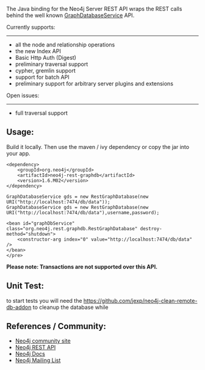 The Java binding for the Neo4j Server REST API wraps the REST calls behind the well known
[GraphDatabaseService](http://api.neo4j.org/1.2/org/neo4j/graphdb/GraphDatabaseService.html) API.

Currently supports:
___________________
 * all the node and relationship operations
 * the new Index API
 * Basic Http Auth (Digest)
 * preliminary traversal support
 * cypher, gremlin support
 * support for batch API
 * preliminary support for arbitrary server plugins and extensions
 
Open issues:
____________
 * full traversal support

Usage:
------

Build it locally. Then use the maven / ivy dependency or copy the jar into your app.

    <dependency>
		<groupId>org.neo4j</groupId>
		<artifactId>neo4j-rest-graphdb</artifactId>
		<version>1.6.M02</version>
    </dependency>

    GraphDatabaseService gds = new RestGraphDatabase(new URI("http://localhost:7474/db/data"));
    GraphDatabaseService gds = new RestGraphDatabase(new URI("http://localhost:7474/db/data"),username,password);

    <bean id="graphDbService" class="org.neo4j.rest.graphdb.RestGraphDatabase" destroy-method="shutdown">
        <constructor-arg index="0" value="http://localhost:7474/db/data" />
    </bean>
    </pre>

**Please note: Transactions are not supported over this API.**

Unit Test:
----------
to start tests you will need the https://github.com/jexp/neo4j-clean-remote-db-addon to cleanup the database while


References / Community:
-----------------------

 * [Neo4j community site](http://neo4j.org)
 * [Neo4j REST API](http://docs.neo4j.org/chunked/milestone/rest-api.html)
 * [Neo4j Docs](http://docs.neo4j.org)
 * [Neo4j Mailing List](http://neo4j.org/forums)
